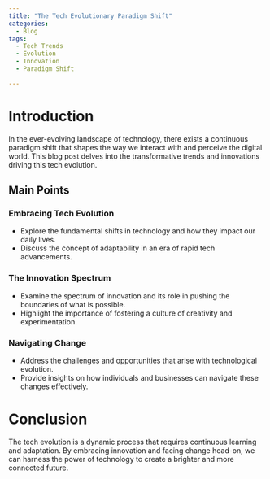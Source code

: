 ```yaml
---
title: "The Tech Evolutionary Paradigm Shift"
categories:
  - Blog
tags:
  - Tech Trends
  - Evolution
  - Innovation
  - Paradigm Shift

---
```


# Introduction
In the ever-evolving landscape of technology, there exists a continuous paradigm shift that shapes the way we interact with and perceive the digital world. This blog post delves into the transformative trends and innovations driving this tech evolution.

## Main Points
### Embracing Tech Evolution
- Explore the fundamental shifts in technology and how they impact our daily lives.
- Discuss the concept of adaptability in an era of rapid tech advancements.

### The Innovation Spectrum
- Examine the spectrum of innovation and its role in pushing the boundaries of what is possible.
- Highlight the importance of fostering a culture of creativity and experimentation.

### Navigating Change
- Address the challenges and opportunities that arise with technological evolution.
- Provide insights on how individuals and businesses can navigate these changes effectively.

# Conclusion
The tech evolution is a dynamic process that requires continuous learning and adaptation. By embracing innovation and facing change head-on, we can harness the power of technology to create a brighter and more connected future.